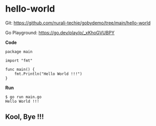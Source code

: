 # hello-world

Git: https://github.com/nurali-techie/gobydemo/tree/main/hello-world

Go Playground: https://go.dev/play/p/_xKhoGVUBPY

**Code**
```
package main

import "fmt"

func main() {
	fmt.Println("Hello World !!!")
}
```

**Run**
```
$ go run main.go
Hello World !!!
```

## Kool, Bye !!!